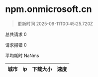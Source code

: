 
  # npm.onmicrosoft.cn

  > 更新时间 2025-09-11T00:45:25.720Z
  
  总共请求 0

  请求报错 0

  平均耗时 NaNms

|城市|ip|下载大小|速度|
|-----|----------|---|---|

  